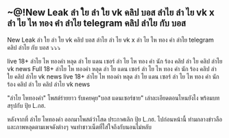 <h2>~@!New Leak ลำ ใย ลำ ใย vk คลิป บอส ลำไย ลํา ไย vk x ลํา ไย ไห ทอง คํา ลำไย telegram คลิป ลำไย กับ บอส</h2>

New Leak ลำ ใย ลำ ใย vk คลิป บอส ลำไย ลํา ไย vk x ลํา ไย ไห ทอง คํา ลำไย telegram คลิป ลำไย กับ บอส ⤵️⤵️⤵️

live 18+ ลำไย ไห ทองคำ หลุด ลํา ไย แดน เซอร์ ลํา ไย ไห ทอง คํา นัก ร้อง คลิป ลำ ใย คลิป ลำไย vk news Full 18+ ลำไย ไห ทองคำ หลุด ลํา ไย แดน เซอร์ ลํา ไย ไห ทอง คํา นัก ร้อง คลิป ลำ ใย คลิป ลำไย vk news live 18+ ลำไย ไห ทองคำ หลุด ลํา ไย แดน เซอร์ ลํา ไย ไห ทอง คํา นัก ร้อง คลิป ลำ ใย คลิป ลำไย vk news

"ลำไย ไหทองคำ" โพสต์ร่ายยาว รับเคยคุย"บอส แดนเซอร์ชาย" เล่าละเอียดตอนไหนยังไง พร้อมบทสรุปกับ ปุ้ย L.กฮ.

หลังจากที่ ลำไย ไหทองคำ ออกมาโพสต์ว่าโสด ประกาศเลิก ปุ้ย L.กฮ. ไปก่อนหน้านี้  ท่ามกลางข่าวลือและภาพหลุดตามเพจดังต่างๆ จนทำชาวเน็ตที่ใส่ใจถึงกับนอนไม่หลับ
